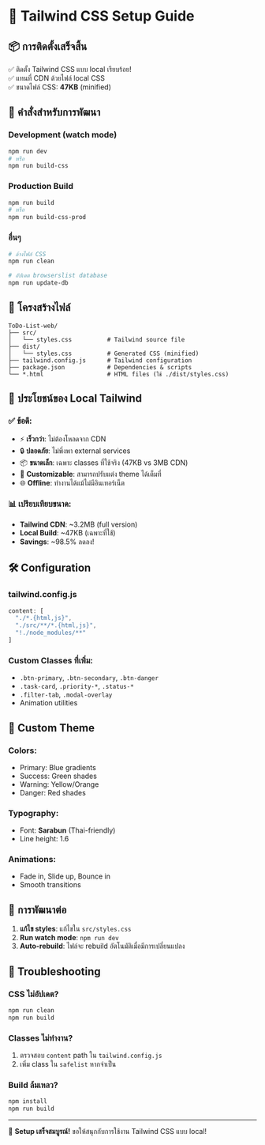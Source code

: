 # 🎨 Tailwind CSS Setup Guide

## 📦 การติดตั้งเสร็จสิ้น

✅ ติดตั้ง Tailwind CSS แบบ local เรียบร้อย!  
✅ แทนที่ CDN ด้วยไฟล์ local CSS  
✅ ขนาดไฟล์ CSS: **47KB** (minified)

## 🚀 คำสั่งสำหรับการพัฒนา

### Development (watch mode)
```bash
npm run dev
# หรือ
npm run build-css
```

### Production Build
```bash
npm run build
# หรือ
npm run build-css-prod
```

### อื่นๆ
```bash
# ล้างไฟล์ CSS
npm run clean

# อัปเดต browserslist database
npm run update-db
```

## 📁 โครงสร้างไฟล์

```
ToDo-List-web/
├── src/
│   └── styles.css          # Tailwind source file
├── dist/
│   └── styles.css          # Generated CSS (minified)
├── tailwind.config.js      # Tailwind configuration
├── package.json            # Dependencies & scripts
└── *.html                  # HTML files (ใช้ ./dist/styles.css)
```

## 🎯 ประโยชน์ของ Local Tailwind

### ✅ ข้อดี:
- ⚡ **เร็วกว่า**: ไม่ต้องโหลดจาก CDN
- 🔒 **ปลอดภัย**: ไม่พึ่งพา external services
- 📦 **ขนาดเล็ก**: เฉพาะ classes ที่ใช้จริง (47KB vs 3MB CDN)
- 🎨 **Customizable**: สามารถปรับแต่ง theme ได้เต็มที่
- 🌐 **Offline**: ทำงานได้แม้ไม่มีอินเทอร์เน็ต

### 📊 เปรียบเทียบขนาด:
- **Tailwind CDN**: ~3.2MB (full version)
- **Local Build**: ~47KB (เฉพาะที่ใช้)
- **Savings**: ~98.5% ลดลง!

## 🛠 Configuration

### tailwind.config.js
```javascript
content: [
  "./*.{html,js}",
  "./src/**/*.{html,js}",
  "!./node_modules/**"
]
```

### Custom Classes ที่เพิ่ม:
- `.btn-primary`, `.btn-secondary`, `.btn-danger`
- `.task-card`, `.priority-*`, `.status-*`
- `.filter-tab`, `.modal-overlay`
- Animation utilities

## 🎨 Custom Theme

### Colors:
- Primary: Blue gradients
- Success: Green shades  
- Warning: Yellow/Orange
- Danger: Red shades

### Typography:
- Font: **Sarabun** (Thai-friendly)
- Line height: 1.6

### Animations:
- Fade in, Slide up, Bounce in
- Smooth transitions

## 📝 การพัฒนาต่อ

1. **แก้ไข styles**: แก้ไขใน `src/styles.css`
2. **Run watch mode**: `npm run dev`
3. **Auto-rebuild**: ไฟล์จะ rebuild อัตโนมัติเมื่อมีการเปลี่ยนแปลง

## 🔧 Troubleshooting

### CSS ไม่อัปเดต?
```bash
npm run clean
npm run build
```

### Classes ไม่ทำงาน?
1. ตรวจสอบ `content` path ใน `tailwind.config.js`
2. เพิ่ม class ใน `safelist` หากจำเป็น

### Build ล้มเหลว?
```bash
npm install
npm run build
```

---

🎉 **Setup เสร็จสมบูรณ์!** ขอให้สนุกกับการใช้งาน Tailwind CSS แบบ local!
